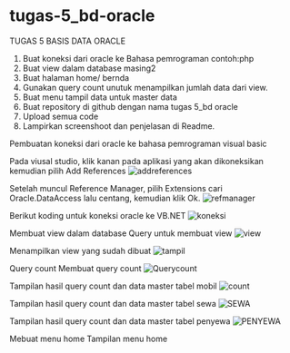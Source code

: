 # tugas-5_bd-oracle
TUGAS 5 BASIS DATA ORACLE
1.	Buat koneksi dari oracle ke Bahasa pemrograman contoh:php
2.	Buat view dalam database masing2
3.	Buat halaman home/ bernda
4.	Gunakan query count unutuk menampilkan jumlah data dari view.
5.	Buat menu tampil data untuk master data
6.	Buat repository di github dengan nama tugas 5_bd oracle
7.	Upload semua code
8.	Lampirkan screenshoot dan penjelasan di Readme.

Pembuatan koneksi dari oracle ke bahasa pemrograman visual basic

Pada viusal studio, klik kanan pada aplikasi yang akan dikoneksikan kemudian pilih Add References
![addreferences](https://user-images.githubusercontent.com/45530085/150466130-0a58095e-44f7-4547-888a-c527f92abeb9.jpg)














Setelah muncul Reference Manager, pilih  Extensions cari Oracle.DataAccess lalu centang, kemudian klik Ok.
![refmanager](https://user-images.githubusercontent.com/45530085/150466834-020d88b3-2c88-42a0-9f61-afc62df803a9.jpg)




















Berikut koding untuk koneksi oracle ke VB.NET
![koneksi](https://user-images.githubusercontent.com/45530085/150466214-ab689e47-79b9-4f52-b1e0-208dc0bc9329.jpg)












Membuat view dalam database
Query untuk membuat view
![view](https://user-images.githubusercontent.com/45530085/150466222-eac2ca66-dca5-4d72-9096-17ff75dad8cb.jpg)



















Menampilkan view yang sudah dibuat
![tampil](https://user-images.githubusercontent.com/45530085/150466230-a9ebe561-a8f0-472d-b815-ffbe7f488218.jpg)




Query count
Membuat query count
![Querycount](https://user-images.githubusercontent.com/45530085/150466271-f52c52d4-c508-4da2-bf75-4675f11529a6.jpg)
 
Tampilan hasil query count dan data master tabel mobil
![count](https://user-images.githubusercontent.com/45530085/150466296-faa0d035-7aad-4dc3-9aca-55a9885fe833.jpg)

 



Tampilan hasil query count dan data master tabel sewa
![SEWA](https://user-images.githubusercontent.com/45530085/150466306-d226b940-6fe7-4de4-8bff-1ab82244ea23.jpg)
 

Tampilan hasil query count dan data master tabel penyewa
![PENYEWA](https://user-images.githubusercontent.com/45530085/150466318-f340473c-e22d-4f3d-9ff8-2cac9e4fd1a1.jpg)
 

Mebuat menu home
Tampilan menu home


